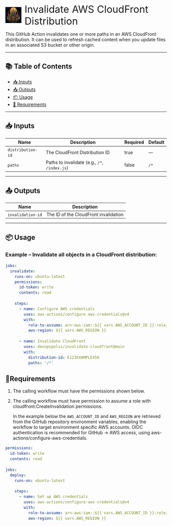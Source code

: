 <div style="display: flex; align-items: center;">
  <img src="logo.png" alt="Logo" width="50" height="50" style="margin-right: 10px;"/>
  <span style="font-size: 2.2em;">Invalidate AWS CloudFront Distribution</span>
</div>

<p>

This GitHub Action invalidates one or more paths in an AWS CloudFront distribution. It can be used to refresh cached content when you update files in an associated S3 bucket or other origin.

</p>

---

## 📚 Table of Contents

- [📥 Inputs](#inputs)
- [📤 Outputs](#outputs)
- [📦 Usage](#usage)
- [🚦 Requirements](#requirements)

---
<!-- trunk-ignore(markdownlint/MD033) -->
<a id="inputs"></a>
## 📥 Inputs

| Name               | Description                                   | Required | Default |
| ------------------ | --------------------------------------------- | -------- | ------- |
| `distribution-id`  | The CloudFront Distribution ID                | true     | —       |
| `paths`            | Paths to invalidate (e.g., `/*`, `/index.js`) | false    | `/*`    |

---
<!-- trunk-ignore(markdownlint/MD033) -->
<a id="outputs"></a>
## 📤 Outputs

| Name               | Description                         |
| ------------------ | ----------------------------------- |
| `invalidation-id`  | The ID of the CloudFront invalidation |

---
<!-- trunk-ignore(markdownlint/MD033) -->
<a id="usage"></a>
## 📦 Usage

### Example – Invalidate all objects in a CloudFront distribution:

```yaml
jobs:
  invalidate:
    runs-on: ubuntu-latest
    permissions:
      id-token: write
      contents: read

    steps:
      - name: Configure AWS credentials
        uses: aws-actions/configure-aws-credentials@v4
        with:
          role-to-assume: arn:aws:iam::${{ vars.AWS_ACCOUNT_ID }}:role/github-actions-role
          aws-region: ${{ vars.AWS_REGION }}

      - name: Invalidate CloudFront
        uses: devopspolis/invalidate-cloudfront@main
        with:
          distribution-id: E123EXAMPLE456
          paths: '/*'
````

<!-- trunk-ignore(markdownlint/MD033) -->
<a id="requirements"></a>
## 🚦Requirements

1. The calling workflow must have the permissions shown below.
1. The calling workflow must have permission to assume a role with cloudfront:CreateInvalidation permissions.

    In the example below the `AWS_ACCOUNT_ID` and `AWS_REGION` are retrieved from the GitHub repository environment variables, enabling the workflow to target environment specific AWS accounts.
    OIDC authentication is recommended for GitHub → AWS access, using aws-actions/configure-aws-credentials.

```yaml
permissions:
  id-token: write
  contents: read

jobs:
  deploy:
    runs-on: ubuntu-latest

    steps:
      - name: Set up AWS credentials
        uses: aws-actions/configure-aws-credentials@v4
        with:
          role-to-assume: arn:aws:iam::${{ vars.AWS_ACCOUNT_ID }}:role/invalidate-cloudfront-distribution-role
          aws-region: ${{ vars.AWS_REGION }}
```
